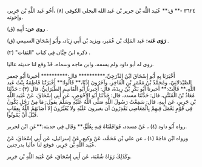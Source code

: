 ٣٦٢٤ -** ق:** عُبَيد اللَّه بْن جرير بْن عَبد الله البجلي الكوفي (٨) ،أَخُو عَبد اللَّهِ بْن جَرِير، وإخوته.

**روى عن:** أَبِيهِ (ق) .

**رَوَى عَنه:** عَبد المَلِك بْن عُمَير، ويزيد بْن أَبي زِيَاد، وأَبُو إِسْحَاقَ السبيعي (ق) .

ذكره ابنُ حِبَّان فِي كتاب "الثقات" (٢) .

روى له أبو داود ولم يسمه، وابن ماجه وسماه، قَدْ وقع لنا حديثه عاليا.

أَخْبَرَنَا بِهِ أَبُو إِسْحَاقَ ابْنُ الدَّرَجِيِّ،********** قال:********** أخبرنا أَبُو جعفر الصَّيْدَلانِيّ، ومُحَمَّدُ بْنُ مَعْمَرِ بْنِ الْفَاخِرِ، وآخَرُونَ إِذْنًا،** قَالُوا:** أَخْبَرَتْنَا فَاطِمَةُ بِنْتُ عَبد اللَّهِ،** قَالَتْ:** أخبرنا أَبُو بَكْرِ بْنُ رِيذَةَ، قال: أخبرنا أَبُو الْقَاسِمِ الطَّبَرَانِيُّ، قال (٣) : حَدَّثَنَا مُعَاذُ بْنُ الْمُثَنَّى، قال: حَدَّثَنَا مسدد، قال: حَدَّثَنَا أَبُو الأَحْوَصِ، عَن أَبِي إِسْحَاقَ، عَنْ عُبَيد اللَّهِ بْنِ جَرِيرٍ، عَن أَبِيهِ، قال: سَمِعْتُ رَسُولَ اللَّهِ صَلَّى اللَّهُ عَلَيْهِ وسَلَّمَ يقول: مَا مِنْ رَجُلٍ يَكُونُ فِي قَوْمٍ يَعْمَلُ فِيهِمْ بِالْمَعَاصِي يَقْدِرُونَ أن يغيرون عَلَيْهِ ولا يُغَيِّرُونَ إِلا أَصَابَهُمُ اللَّهُ بِعِقَابٍ قَبْلَ أَنْ يَمُوتُوا.

رواه أَبُو داود (٤) ، عَنْ مسدد، فَوَافَقْنَاهُ فِيهِ بِعُلُوٍّ،** وَقَال فِي حديثه:**عَنِ ابْن لجرير.

ورواه ابْن مَاجَهْ (١) ، عن علي بْن مُحَمَّد، عَنْ وكيع، عَنْ إسرائيل، عَن أَبِي إِسْحَاقَ، عَنْ عُبَيد اللَّهِ بْن جَرِير، فوقع لنا عاليا بدرجتين.

وكَذَلِكَ رَوَاهُ شُعْبَة، عَن أَبِي إِسْحَاقَ، عَنْ عُبَيد اللَّهِ بْن جَرِير.